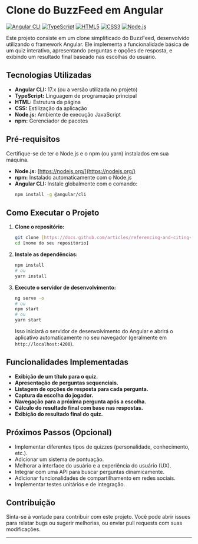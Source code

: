# Clone do BuzzFeed em Angular

[![Angular CLI](https://img.shields.io/badge/Angular%20CLI-v17.x-DD0031?style=flat-square&logo=angular&logoColor=white)](https://angular.io/)
[![TypeScript](https://img.shields.io/badge/TypeScript-%23007ACC.svg?style=flat-square&logo=typescript&logoColor=white)](https://www.typescriptlang.org/)
[![HTML5](https://img.shields.io/badge/HTML5-%23E34F26.svg?style=flat-square&logo=html5&logoColor=white)](https://developer.mozilla.org/en-US/docs/Web/HTML)
[![CSS3](https://img.shields.io/badge/CSS3-%231572B6.svg?style=flat-square&logo=css3&logoColor=white)](https://developer.mozilla.org/en-US/docs/Web/CSS)
[![Node.js](https://img.shields.io/badge/Node.js-v18.x-339933?style=flat-square&logo=nodedotjs&logoColor=white)](https://nodejs.org/)


Este projeto consiste em um clone simplificado do BuzzFeed, desenvolvido utilizando o framework Angular. Ele implementa a funcionalidade básica de um quiz interativo, apresentando perguntas e opções de resposta, e exibindo um resultado final baseado nas escolhas do usuário.


## Tecnologias Utilizadas

* **Angular CLI:** 17.x (ou a versão utilizada no projeto)
* **TypeScript:** Linguagem de programação principal
* **HTML:** Estrutura da página
* **CSS:** Estilização da aplicação
* **Node.js:** Ambiente de execução JavaScript
* **npm:** Gerenciador de pacotes

## Pré-requisitos

Certifique-se de ter o Node.js e o npm (ou yarn) instalados em sua máquina.

* **Node.js:** [https://nodejs.org/](https://nodejs.org/)
* **npm:** Instalado automaticamente com o Node.js
* **Angular CLI:** Instale globalmente com o comando:
    ```bash
    npm install -g @angular/cli
    ```

## Como Executar o Projeto

1.  **Clone o repositório:**
    ```bash
    git clone [https://docs.github.com/articles/referencing-and-citing-content](https://docs.github.com/articles/referencing-and-citing-content)
    cd [nome do seu repositório]
    ```

2.  **Instale as dependências:**
    ```bash
    npm install
    # ou
    yarn install
    ```

3.  **Execute o servidor de desenvolvimento:**
    ```bash
    ng serve -o
    # ou
    npm start
    # ou
    yarn start
    ```

    Isso iniciará o servidor de desenvolvimento do Angular e abrirá o aplicativo automaticamente no seu navegador (geralmente em `http://localhost:4200`).

## Funcionalidades Implementadas

* **Exibição de um título para o quiz.**
* **Apresentação de perguntas sequenciais.**
* **Listagem de opções de resposta para cada pergunta.**
* **Captura da escolha do jogador.**
* **Navegação para a próxima pergunta após a escolha.**
* **Cálculo do resultado final com base nas respostas.**
* **Exibição do resultado final do quiz.**

## Próximos Passos (Opcional)

* Implementar diferentes tipos de quizzes (personalidade, conhecimento, etc.).
* Adicionar um sistema de pontuação.
* Melhorar a interface do usuário e a experiência do usuário (UX).
* Integrar com uma API para buscar perguntas dinamicamente.
* Adicionar funcionalidades de compartilhamento em redes sociais.
* Implementar testes unitários e de integração.

## Contribuição

Sinta-se à vontade para contribuir com este projeto. Você pode abrir issues para relatar bugs ou sugerir melhorias, ou enviar pull requests com suas modificações.

---